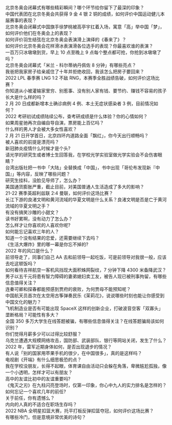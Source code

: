 北京冬奥会闭幕式有哪些精彩瞬间？哪个环节给你留下了最深的印象？  
中国代表团在北京冬奥会共获得 9 金 4 银 2 铜的成绩，如何评价中国运动健儿本届赛事的表现？  
北京冬奥会闭幕式中国旗手徐梦桃被高亭宇扛着入场，寓意「高」举中国「梦」，如何评价他们在冬奥会上的表现？  
如何评价羽生结弦在北京冬奥会表演滑上演绎的《春来了》？  
如何评价北京冬奥会花样滑冰表演滑各位选手的表现？你最喜欢谁的表演？  
一百万只冰墩墩到货，早上 10 点至晚上 9 点每个整点都可抢，你抢到冰墩墩了吗？  
北京冬奥会闭幕式「米兰 - 科尔蒂纳丹佩佐 8 分钟」有哪些亮点？  
我爸把我家房子给亲戚住了十年并拒绝收回，我该怎么把房子要回来？  
2022 LPL 春季赛 LNG 1:2 不敌 RNG，本赛季全胜战绩告破，如何评价这场比赛？  
你知道从小被灌输家里穷、别惹事、没有别人家有钱、要节约、赚钱不容易的孩子长大是什么样的吗？  
2 月 20 日成都新增本土确诊病例 4 例、本土无症状感染者 3 例，目前情况如何？  
2022 考研初试成绩陆续公布，查考研成绩是什么体验？你的心情如何？  
如果周星驰再次自编自导自演，票房能上百亿吗？  
什么样的男人才会被大多女性喜欢？  
2 月 21 日开学首日，北京四环内道路全面「飘红」，你今天出行顺畅吗？  
被人喜欢的前提是漂亮吗？  
新冠肺炎疫情什么时候才是个头?  
请光学的研究生或者博士生回答我，在学校光学实验室做光学实验会不会伤害眼睛？  
台湾出版社把一书中「大陆」全替换成「中国」，书中出现「哥伦布发现新『中国』」等内容，反映了哪些问题？  
研究生挂科，没脸见导师了，怎么办？  
美国通货膨胀严重，截止目前，对美国普通人生活造成了多大的影响？  
21-22 赛季英超利兹联 2:4 曼联，如何评价这场比赛？  
长江下游的良渚文明和黄河流域的华夏文明是什么关系？良渚文明是否是亡于黄河流域的华夏文明之手？  
有没有搞笑沙雕的小甜文？  
读书好累啊，没有动力了怎么办？  
怎么样才让你喜欢的人喜欢你呢?  
如何能忘记喜欢三年的人？  
知道一个没有结果的恋爱，还需要继续下去吗？  
《生活大爆炸》里的哪一幕是你忘不掉的?  
2022 年的风口是什么？  
前领导走了，同事们自己 AA 去和前领导一起吃饭，可是前领导对我很一般，应该去吃这顿饭吗？  
如何看待吉祥航空一客机风挡现大面积蛛网裂纹，7 分钟下降 4300 米备降武汉？  
男子以五千元将患有智力障碍的妻弟媳妇卖工友，被告人现已被刑事拘留，有哪些信息值得关注？  
连秦可卿和探春都能预感到贾府的衰败，为何贾母不能预知呢？  
中国航天员首次在太空用古筝弹奏民乐《茉莉花》，说说哪些时刻也能让你感受到中国文化的魅力？  
飞机制造业是否有可能出现 SpaceX 这样的创新企业，打破波音空客「双寡头」垄断格局？可能性有多大？  
全国 350 多万大学生在线答题被骗，有哪些信息值得关注？在线答题骗局该如何识别？  
你们觉得月薪多少可以过得比较舒服？  
乌克兰遭遇大规模网络攻击，国防部、武装部队、银行等网站关闭，发生了什么？  
2022 年，雷军近期身体如何，是否出现退步的情况？  
有人说「别的国家用苹果手机的很少，在中国很多」，真的是这样吗？  
电视剧《开端》有什么细思极恐的点？  
我在学校没朋友，长得不起眼，体育课自由活动只会躲在角落，卑微尴尬孤独，像一个小透明，怎样才可以有朋友？  
高中的友谊比初中的友谊重要吗?  
《鬼灭之刃》在九柱闪亮登场时，仅第一印象，你心中九人的实力排名是怎样的？  
如何忘记一个喜欢几年的前任?  
关于前任，你有遗憾么？  
内向的人真的不适合在职场生存吗？  
2022 NBA 全明星扣篮大赛，托平打板反弹扣篮夺冠，如何评价这场比赛？  
有哪些冷门，但是意境非常优美的诗句？  
